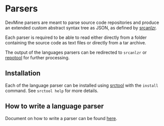 # Parsers

DevMine parsers are meant to parse source code repositories and produce an
extended custom abstract syntax tree as JSON, as defined by
[srcanlzr](http://devmine.ch/doc/srcanlzr/).

Each parser is required to be able to read either directly from a folder
containing the source code as text files or directly from a tar archive.

The output of the languages parsers can be redirected to `srcanlzr` or
[repotool](http://devmine.ch/doc/repotool/) for further processing.

## Installation

Each of the language parser can be installed using
[srctool](http://devmine.ch/doc/srctool/) with the `install` command.
See `srctool help` for more details.

## How to write a language parser

Document on how to write a parser can be found [here](http://godoc.org/github.com/DevMine/srcanlzr/src).
